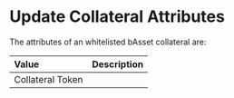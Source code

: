 # Update Collateral Attributes

The attributes of an whitelisted bAsset collateral are:

| Value | Description |
| :--- | :--- |
| Collateral Token |  |



